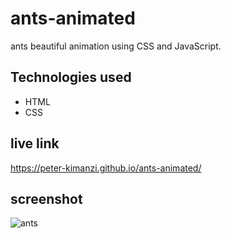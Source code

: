 # ants-animated

ants beautiful animation using CSS and JavaScript.

## Technologies used
* HTML
* CSS

## live link

https://peter-kimanzi.github.io/ants-animated/

## screenshot

![ants](https://user-images.githubusercontent.com/71552773/188584367-6f3950d1-3cd5-4bbf-a533-6efb5209053b.PNG)
